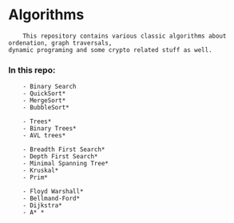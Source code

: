 # Algorithms
        This repository contains various classic algorithms about ordenation, graph traversals,
    dynamic programing and some crypto related stuff as well.

### In this repo:
```
    - Binary Search
    - QuickSort*
    - MergeSort*
    - BubbleSort*

    - Trees*
    - Binary Trees*
    - AVL trees*

    - Breadth First Search*
    - Depth First Search*
    - Minimal Spanning Tree*
    - Kruskal*
    - Prim*

    - Floyd Warshall*
    - Bellmand-Ford*
    - Dijkstra*
    - A* *

```
